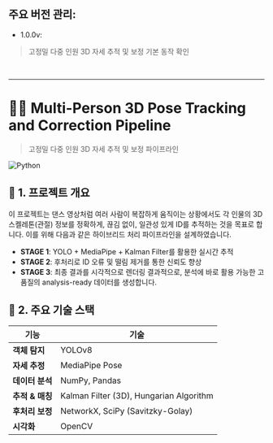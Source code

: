 ## 주요 버전 관리:
- 1.0.0v:
> 고정밀 다중 인원 3D 자세 추적 및 보정 기본 동작 확인

<br>

---
# 🧍‍♀️ Multi-Person 3D Pose Tracking and Correction Pipeline
> 고정밀 다중 인원 3D 자세 추적 및 보정 파이프라인

![Python](https://img.shields.io/badge/Python-3.11-blue?logo=python)
<br>

## 📝 1. 프로젝트 개요
이 프로젝트는 댄스 영상처럼 여러 사람이 복잡하게 움직이는 상황에서도 각 인물의 3D 스켈레톤(관절) 정보를 정확하게, 끊김 없이, 일관성 있게 ID를 추적하는 것을 목표로 합니다.
이를 위해 다음과 같은 하이브리드 처리 파이프라인을 설계하였습니다.
- **STAGE 1**: YOLO + MediaPipe + Kalman Filter를 활용한 실시간 추적
- **STAGE 2**: 후처리로 ID 오류 및 떨림 제거를 통한 신뢰도 향상
- **STAGE 3**: 최종 결과를 시각적으로 렌더링
결과적으로, 분석에 바로 활용 가능한 고품질의 analysis-ready 데이터를 생성합니다.

## 🧰 2. 주요 기술 스택
| 기능          | 기술                                      |
| ----------- | --------------------------------------- |
| **객체 탐지**   | YOLOv8                                  |
| **자세 추정**   | MediaPipe Pose                          |
| **데이터 분석**  | NumPy, Pandas                           |
| **추적 & 매칭** | Kalman Filter (3D), Hungarian Algorithm |
| **후처리 보정**  | NetworkX, SciPy (Savitzky-Golay)        |
| **시각화**     | OpenCV                                  |